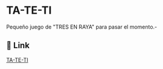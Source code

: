 # TA-TE-TI

Pequeño juego de "TRES EN RAYA" para pasar el momento.-

## 🔗 Link
[TA-TE-TI](https://gusdev-ta-te-ti.netlify.app)
